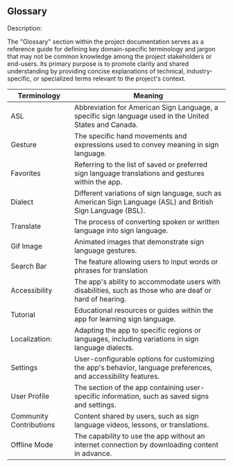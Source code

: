 ## Glossary

Description:

The "Glossary" section within the project documentation serves as a reference guide for defining key domain-specific terminology and jargon that may not be common knowledge among the project stakeholders or end-users. Its primary purpose is to promote clarity and shared understanding by providing concise explanations of technical, industry-specific, or specialized terms relevant to the project's context.

| Terminology             | Meaning                                                                                                         |  
|-------------------------|-----------------------------------------------------------------------------------------------------------------|
| ASL                     | Abbreviation for American Sign Language, a specific sign language used in the United States and Canada.         |  
| Gesture                 | The specific hand movements and expressions used to convey meaning in sign language.                            |
| Favorites               | Referring to the list of saved or preferred sign language translations and gestures within the app.             |
| Dialect                 | Different variations of sign language, such as American Sign Language (ASL) and British Sign Language (BSL).    |
| Translate               | The process of converting spoken or written language into sign language.                                        |
| Gif Image               | Animated images that demonstrate sign language gestures.                                                        |
| Search Bar              | The feature allowing users to input words or phrases for translation                                            |
| Accessibility           | The app's ability to accommodate users with disabilities, such as those who are deaf or hard of hearing.        |
| Tutorial                | Educational resources or guides within the app for learning sign language.                                      |
| Localization:           | Adapting the app to specific regions or languages, including variations in sign language dialects.              |
| Settings                | User-configurable options for customizing the app's behavior, language preferences, and accessibility features. |
| User Profile            | The section of the app containing user-specific information, such as saved signs and settings.                  |
| Community Contributions | Content shared by users, such as sign language videos, lessons, or translations.                                | 
| Offline Mode            | The capability to use the app without an internet connection by downloading content in advance.                 |








